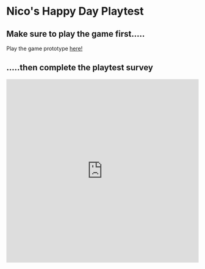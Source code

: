 # Nico's Happy Day Playtest

## Make sure to play the game first.....
Play the game prototype [here!](https://jenny-lim.github.io/IASC-1P04/prototype/Nicos_Happy_Day.html)

## .....then complete the playtest survey
<iframe width="640px" height= "480px" src= "https://forms.office.com/Pages/ResponsePage.aspx?id=FRGudvwe8kqlNuKyRDrxoGAfyQp8EpxOri_jPHF29BZUNlVNUEU2WkE0U1JRUlpSRUdIOE9DTldFTC4u&embed=true" frameborder= "0" marginwidth= "0" marginheight= "0" style= "border: none; max-width:100%; max-height:100vh" allowfullscreen webkitallowfullscreen mozallowfullscreen msallowfullscreen> </iframe>
